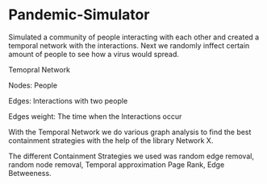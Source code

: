 # Pandemic-Simulator
Simulated a community of people interacting with each other and created a temporal network with the interactions. Next we randomly inffect certain amount of people to see how a virus would spread.

Temopral Network

Nodes: People

Edges: Interactions with two people

Edges weight: The time when the Interactions occur

With the Temporal Network we do various graph analysis to find the best containment strategies with the help of the library Network X.

The different Containment Strategies we used was random edge removal, random node removal, Temporal approximation Page Rank, Edge Betweeness.
